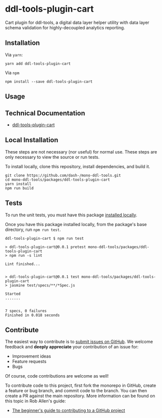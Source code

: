 # ddl-tools-plugin-cart

Cart plugin for ddl-tools, a digital data layer helper utility with data layer
schema validation for highly-decoupled analytics reporting.

## Installation

Via `yarn`:

```
yarn add ddl-tools-plugin-cart
```

Via `npm`

```
npm install --save ddl-tools-plugin-cart
```

<a name="usage"></a>

## Usage

## Technical Documentation

* [ddl-tools-plugin-cart](../../docs/ddl-tools-plugin-cart.md)


## Local Installation

These steps are not necessary (nor useful) for normal use.  These steps are only
necessary to view the source or run tests.

To install locally, clone this repository, install dependencies, and build it.

```
git clone https://github.com/dash-/mono-ddl-tools.git
cd mono-ddl-tools/packages/ddl-tools-plugin-cart
yarn install
npm run build
```

## Tests

To run the unit tests, you must have this package
[installed locally](#local-installation).

Once you have this package installed locally, from the package's base
directory, run `npm run test`.

```
ddl-tools-plugin-cart $ npm run test

> ddl-tools-plugin-cart@0.0.1 pretest mono-ddl-tools/packages/ddl-tools-plugin-cart
> npm run -s lint

Lint finished...


> ddl-tools-plugin-cart@0.0.1 test mono-ddl-tools/packages/ddl-tools-plugin-cart
> jasmine test/specs/**/*Spec.js

Started
.......


7 specs, 0 failures
Finished in 0.018 seconds
```

## Contribute

The easiest way to contribute is to
[submit issues on GitHub](https://github.com/dash-/mono-ddl-tools/issues).
We welcome feedback and **deeply appreciate** your contribution of an issue for:

* Improvement ideas
* Feature requests
* Bugs

Of course, code contributions are welcome as well!

To contribute code to this project, first fork the monorepo in GitHub, create
a feature or bug branch, and commit code to the branch.  You can then create a
PR against the main repository.  More information can be found on this topic in
Rob Allen's guide:

* [The beginner's guide to contributing to a GitHub project](https://akrabat.com/the-beginners-guide-to-contributing-to-a-github-project/)


